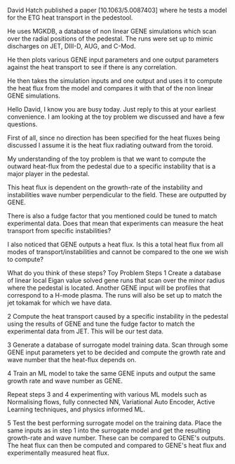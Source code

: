 David Hatch published a paper [10.1063/5.0087403] where he tests a model for the ETG heat transport in the pedestool.

He uses MGKDB, a database of non linear GENE simulations which scan over the radial positions of the pedestal. The runs were set up to mimic discharges on JET, DIII-D, AUG, and C-Mod.

He then plots various GENE input parameters and one output parameters against the heat transport to see if there is any correlation. 

He then takes the simulation inputs and one output and uses it to compute the heat flux from the model and compares it with that of the non linear GENE simulations.


Hello David, I know you are busy today. Just reply to this at your earliest convenience. I am looking at the toy problem we discussed and have a few questions.

First of all, since no direction has been specified for the heat fluxes being discussed I assume it is the heat flux radiating outward from the toroid. 

My understanding of the toy problem is that we want to compute the outward heat-flux from the pedestal due to a specific instability that is a major player in the pedestal.

This heat flux is dependent on the growth-rate of the instability and instabilities wave number perpendicular to the field. These are outputted by GENE.

There is also a fudge factor that you mentioned could be tuned to match experimental data. Does that mean that experiments can measure the heat transport from specific instabilities?

I also noticed that GENE outputs a heat flux. Is this a total heat flux from all modes of transport/instabilities and cannot be compared to the one we wish to compute?

What do you think of these steps?
Toy Problem Steps
 1 Create a database of linear local Eigan value solved gene runs that scan over the minor radius where the pedestal is located. Another GENE input will be profiles that correspond to a H-mode plasma. The runs will also be set up to match the jet tokamak for which we have data.

2 Compute the heat transport caused by a specific instability in the pedestal using the results of GENE and tune the fudge factor to match the experimental data from JET. This will be our test data. 

3 Generate a database of surrogate model training data. Scan through some GENE input parameters yet to be decided and compute the growth rate and wave number that the heat-flux depends on. 

4 Train an ML model to take the same GENE inputs and output the same growth rate and wave number as GENE.

Repeat steps 3 and 4 experimenting with various ML models such as Normalising flows, fully connected NN, Variational Auto Encoder, Active Learning techniques, and physics informed ML.

5 Test the best performing surrogate model on the training data. Place the same inputs as in step 1 into the surrogate model and get the resulting growth-rate and wave number. These can be compared to GENE's outputs. The heat flux can then be computed and compared to GENE's heat flux and experimentally measured heat flux. 